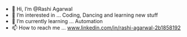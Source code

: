 - 👋 Hi, I’m @Rashi Agarwal
- 👀 I’m interested in ... Coding, Dancing and learning new stuff
- 🌱 I’m currently learning ... Automation
- 📫 How to reach me ... www.linkedin.com/in/rashi-agarwal-2b1858192
<!--- 💞️ I’m looking to collaborate on ...--->


<!---
Rashi-Agarwal1611/Rashi-Agarwal1611 is a ✨ special ✨ repository because its `README.md` (this file) appears on your GitHub profile.
You can click the Preview link to take a look at your changes.
--->
